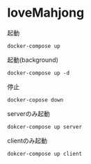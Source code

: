 # loveMahjong

起動
```
docker-compose up
```

起動(background)
```
docker-compose up -d
```

停止
```
docker-copose down
```

serverのみ起動
```
dokcer-compose up server
```

clientのみ起動
```
dokcer-compose up client
```

